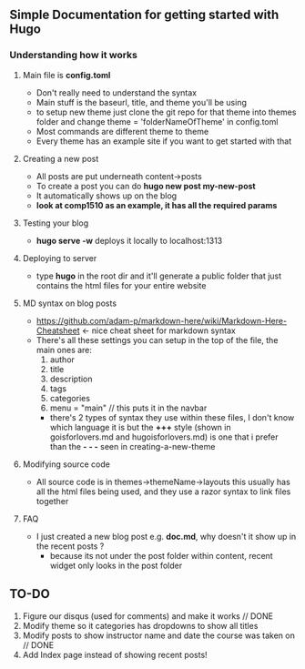 ## Simple Documentation for getting started with Hugo

### Understanding how it works
1. Main file is **config.toml**
    * Don't really need to understand the syntax
    * Main stuff is the baseurl, title, and theme you'll be using
    * to setup new theme just clone the git repo for that theme into themes folder and change theme = 'folderNameOfTheme' in config.toml
    * Most commands are different theme to theme
    * Every theme has an example site if you want to get started with that
2. Creating a new post
    * All posts are put underneath content->posts
    * To create a post you can do **hugo new post my-new-post**
    * It automatically shows up on the blog
    * **look at comp1510 as an example, it has all the required params**

3. Testing your blog
    * **hugo serve -w** deploys it locally to localhost:1313
4. Deploying to server
    * type **hugo** in the root dir and it'll generate a public folder that just contains the html files for your entire website
5. MD syntax on blog posts
    * https://github.com/adam-p/markdown-here/wiki/Markdown-Here-Cheatsheet <- nice cheat sheet for markdown syntax
    * There's all these settings you can setup in the top of the file, the main ones are:
        1. author
        2. title
        3. description
        4. tags
        5. categories
        6. menu = "main" // this puts it in the navbar
        * there's 2 types of syntax they use within these files, I don't know which language it is but the **+++** style (shown in goisforlovers.md and hugoisforlovers.md) is one that i prefer than the **- - -** seen in creating-a-new-theme
6. Modifying source code
    * All source code is in themes->themeName->layouts this usually has all the html files being used, and they use a razor syntax to link files together
7. FAQ
    * I just created a new blog post e.g. **doc.md**, why doesn't it show up in the recent posts ?
        - because its not under the post folder within content, recent widget only looks in the post folder


## TO-DO

1. Figure our disqus (used for comments) and make it works // DONE
2. Modify theme so it categories has dropdowns to show all titles
3. Modify posts to show instructor name and date the course was taken on // DONE
4. Add Index page instead of showing recent posts!
